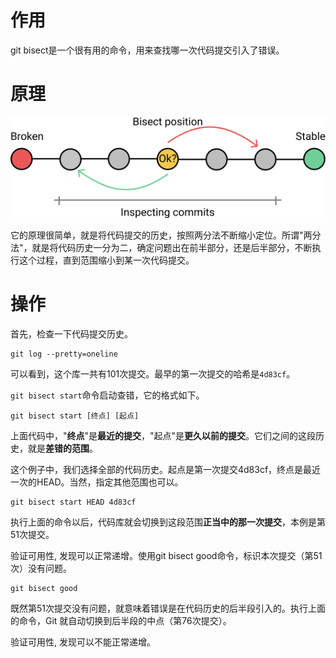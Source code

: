 
# 作用

git bisect是一个很有用的命令，用来查找哪一次代码提交引入了错误。

# 原理

![2020-07-31-13-26-10.png](./images/2020-07-31-13-26-10.png)

它的原理很简单，就是将代码提交的历史，按照两分法不断缩小定位。所谓"两分法"，就是将代码历史一分为二，确定问题出在前半部分，还是后半部分，不断执行这个过程，直到范围缩小到某一次代码提交。

# 操作

首先，检查一下代码提交历史。

```
git log --pretty=oneline
```

可以看到，这个库一共有101次提交。最早的第一次提交的哈希是`4d83cf`。

`git bisect start`命令启动查错，它的格式如下。

```
git bisect start [终点] [起点]
```

上面代码中，"**终点**"是**最近的提交**，"起点"是**更久以前的提交**。它们之间的这段历史，就是**差错的范围**。

这个例子中，我们选择全部的代码历史。起点是第一次提交4d83cf，终点是最近一次的HEAD。当然，指定其他范围也可以。

```
git bisect start HEAD 4d83cf
```

执行上面的命令以后，代码库就会切换到这段范围**正当中的那一次提交**，本例是第51次提交。

验证可用性, 发现可以正常递增。使用git bisect good命令，标识本次提交（第51次）没有问题。

```
git bisect good
```

既然第51次提交没有问题，就意味着错误是在代码历史的后半段引入的。执行上面的命令，Git 就自动切换到后半段的中点（第76次提交）。

验证可用性, 发现可以不能正常递增。